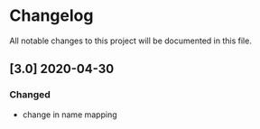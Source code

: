 # Changelog
All notable changes to this project will be documented in this file.

## [3.0] 2020-04-30

### Changed
- change in name mapping
